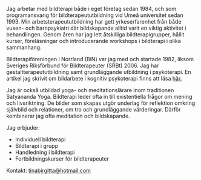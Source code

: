 Jag arbetar med bildterapi både i eget företag sedan 1984, och som programansvarig för bildterapeututbildning vid Umeå universitet sedan 1993. Min arbetsterapeututbildning har gett yrkeserfarenhet från både vuxen- och barnpsykiatri där bildskapande alltid varit en viktig aktivitet i behandlingen. Genom åren har jag lett åtskilliga bildterapigrupper, hållit kurser, föreläsningar och introducerande workshops i bildterapi i olika sammanhang.

Bildterapiföreningen i Norrland (BiN) var jag med och startade 1982, liksom Sveriges Riksförbund för Bildterapeuter (SRBt) 2006. Jag har gestaltterapeututbildning samt grundläggande utbildning i psykoterapi. En artikel jag skrivit om bildarbete i kognitiv psykoterapi finns att läsa [här.](http://www.sfkbt.se/files/file.php?id=143)

Jag är också utbildad yoga- och meditationslärare inom traditionen Satyananda Yoga. Bildterapi leder ofta in till existentiella frågor om mening och livsriktning. De bilder som skapas utgör underlag för reflektion omkring självbild och relationer, om tro och grundläggande värderingar. Därför kombinerar jag ofta meditation och bildskapande.

Jag erbjuder:

* Individuell bildterapi
* Bildterapi i grupp
* Handledning i bildterapi
* Fortbildningskurser för bildterapeuter

Kontakt: [tinabirgitta@hotmail.com](tinabirgitta@hotmail.com)